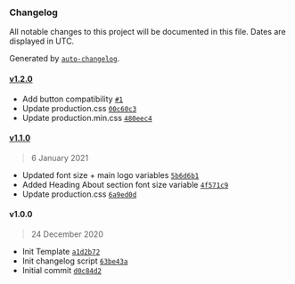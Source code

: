 ### Changelog

All notable changes to this project will be documented in this file. Dates are displayed in UTC.

Generated by [`auto-changelog`](https://github.com/CookPete/auto-changelog).

#### [v1.2.0](https://github.com/ryanshirley-flipdish/Elixir-Template-Pizza-Cafe/compare/v1.1.0...v1.2.0)

- Add button compatibility [`#1`](https://github.com/ryanshirley-flipdish/Elixir-Template-Pizza-Cafe/pull/1)
- Update production.css [`00c60c3`](https://github.com/ryanshirley-flipdish/Elixir-Template-Pizza-Cafe/commit/00c60c356e0272e1876ab6432ea48589983bd88f)
- Update production.min.css [`480eec4`](https://github.com/ryanshirley-flipdish/Elixir-Template-Pizza-Cafe/commit/480eec451cdff7bcb0eb3fb8241d9edae5ac70fd)

#### [v1.1.0](https://github.com/ryanshirley-flipdish/Elixir-Template-Pizza-Cafe/compare/v1.0.0...v1.1.0)

> 6 January 2021

- Updated font size + main logo variables [`5b6d6b1`](https://github.com/ryanshirley-flipdish/Elixir-Template-Pizza-Cafe/commit/5b6d6b1d57f177ce38c90327b3891214ea8640ca)
- Added Heading About section font size variable [`4f571c9`](https://github.com/ryanshirley-flipdish/Elixir-Template-Pizza-Cafe/commit/4f571c98635674024121a527408698706080f81a)
- Update production.css [`6a9ed0d`](https://github.com/ryanshirley-flipdish/Elixir-Template-Pizza-Cafe/commit/6a9ed0de3fd4cc27f976072af9eda7c2a5dda4f0)

#### v1.0.0

> 24 December 2020

- Init Template [`a1d2b72`](https://github.com/ryanshirley-flipdish/Elixir-Template-Pizza-Cafe/commit/a1d2b7202a5b8baccfecb8619d338634a34e7a45)
- Init changelog script [`63be43a`](https://github.com/ryanshirley-flipdish/Elixir-Template-Pizza-Cafe/commit/63be43afe5616cf0fe6e7c506277d35cf8e67f88)
- Initial commit [`d0c84d2`](https://github.com/ryanshirley-flipdish/Elixir-Template-Pizza-Cafe/commit/d0c84d21e355ad02bfb6c5a821e114ff864689f0)
